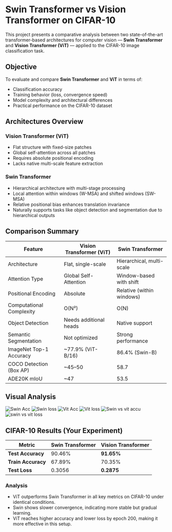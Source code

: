 # Swin Transformer vs Vision Transformer on CIFAR-10

This project presents a comparative analysis between two state-of-the-art transformer-based architectures for computer vision — **Swin Transformer** and **Vision Transformer (ViT)** — applied to the CIFAR-10 image classification task.


## Objective

To evaluate and compare **Swin Transformer** and **ViT** in terms of:
- Classification accuracy
- Training behavior (loss, convergence speed)
- Model complexity and architectural differences
- Practical performance on the CIFAR-10 dataset


## Architectures Overview

### Vision Transformer (ViT)
- Flat structure with fixed-size patches
- Global self-attention across all patches
- Requires absolute positional encoding
- Lacks native multi-scale feature extraction

### Swin Transformer
- Hierarchical architecture with multi-stage processing
- Local attention within windows (W-MSA) and shifted windows (SW-MSA)
- Relative positional bias enhances translation invariance
- Naturally supports tasks like object detection and segmentation due to hierarchical outputs


## Comparison Summary

| Feature                    | Vision Transformer (ViT)   | Swin Transformer             |
|---------------------------|-----------------------------|------------------------------|
| Architecture              | Flat, single-scale          | Hierarchical, multi-scale    |
| Attention Type            | Global Self-Attention       | Window-based with shift      |
| Positional Encoding       | Absolute                    | Relative (within windows)    |
| Computational Complexity  | O(N²)                       | O(N)                         |
| Object Detection          | Needs additional heads      | Native support               |
| Semantic Segmentation     | Not optimized               | Strong performance           |
| ImageNet Top-1 Accuracy   | ~77.9% (ViT-B/16)           | 86.4% (Swin-B)               |
| COCO Detection (Box AP)   | ~45–50                      | 58.7                         |
| ADE20K mIoU               | ~47                         | 53.5                         |


## Visual Analysis
![Swin Acc](https://github.com/user-attachments/assets/97ac5aa1-ded8-42fb-8a72-4df443dfe886)
![Swin loss](https://github.com/user-attachments/assets/8d09ede4-4551-475a-9425-b73c1944519e)
![Vit Acc](https://github.com/user-attachments/assets/2afc67cf-3168-441f-b66f-47d4dc4b8fed)
![Vit loss](https://github.com/user-attachments/assets/ed157671-04f9-4f6c-b26b-1dc21f1485b1)
![Swin vs vit accu](https://github.com/user-attachments/assets/99d6317e-4d89-440b-9d35-9dc8bd541630)
![swin vs vit loss](https://github.com/user-attachments/assets/936d48af-5a90-4398-a9ae-5b339f743504)


## CIFAR-10 Results (Your Experiment)

| Metric            | Swin Transformer | Vision Transformer |
|------------------|------------------|--------------------|
| **Test Accuracy** | 90.46%           | **91.65%**         |
| **Train Accuracy**| 67.89%           | 70.35%             |
| **Test Loss**     | 0.3056           | **0.2875**         |

### Analysis
- ViT outperforms Swin Transformer in all key metrics on CIFAR-10 under identical conditions.
- Swin shows slower convergence, indicating more stable but gradual learning.
- ViT reaches higher accuracy and lower loss by epoch 200, making it more effective in this setup.



